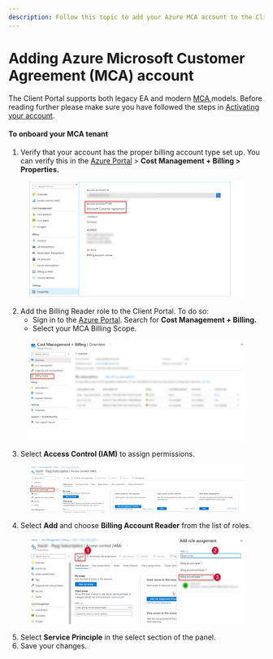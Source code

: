 ```yaml
---
description: Follow this topic to add your Azure MCA account to the Client Portal.
---
```


# Adding Azure Microsoft Customer Agreement (MCA) account

The Client Portal supports both legacy EA and modern [MCA ](https://learn.microsoft.com/en-us/azure/cost-management-billing/understand/mca-overview)models. Before reading further please make sure you have followed the steps in [Activating your account](activating-your-ea-or-mpsa-account.md#activating-your-account).

#### To onboard your MCA tenant <a href="#how-to-onboard-mca-tenant" id="how-to-onboard-mca-tenant"></a>

1. Verify that your account has the proper billing account type set up. You can verify this in the [Azure Portal](https://portal.azure.com) > **Cost Management + Billing > Properties.**

<figure><img src="../../../.gitbook/assets/image (11).png" alt=""><figcaption></figcaption></figure>

2. Add the Billing Reader role to the Client Portal. To do so:
   * Sign in to the [Azure Portal](https://portal.azure.com). Search for **Cost Management + Billing.**
   * Select your MCA Billing Scope.

<figure><img src="../../../.gitbook/assets/image (12).png" alt=""><figcaption></figcaption></figure>

3. Select **Access Control (IAM)** to assign permissions.&#x20;

<figure><img src="../../../.gitbook/assets/image (13).png" alt=""><figcaption></figcaption></figure>

4. Select **Add** and choose **Billing Account Reader** from the list of roles.

<figure><img src="../../../.gitbook/assets/image (14).png" alt=""><figcaption></figcaption></figure>

5. Select **Service Principle** in the select section of the panel.&#x20;
6. Save your changes.&#x20;
